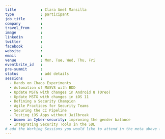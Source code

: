 ```yaml
---
title           : Clara Anel Mansilla
type            : participant
job_title       :
company         :
travel_from     :
image           :
linkedin        :
twitter         :
facebook        :
website         :
email           :
venue           : Mon, Tue, Wed, Thu, Fri
eventbrite_id   :
pre-summit      :
status          : add details
sessions        : 
  - Hands on Chaos Experiments
  - Automation of MASVS with BDD
  - Update MSTG with changes in Android 8 (Oreo)
  - Update MSTG with changes in iOS 11
  - Defining a Security Champion
  - Agile Practices for Security Teams
  - Securing the CI Pipeline
  - Testing iOS Apps without Jailbreak
  - Women in Cyber-security: improving the gender balance
  - Integrating Security Tools in the SDL
# add the Working Sessions you would like to attend in the meta above (use the session's title) e.g. sessions (one per line): -Security Playbooks Diagrams -Hackathon Daily Sessions
---
```


<!-- put more details about participant here -->
